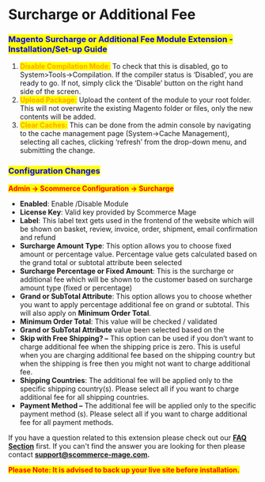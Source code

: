 # Surcharge or Additional Fee

### <mark style="color:blue;">Magento Surcharge or Additional Fee Module Extension - Installation/Set-up Guide</mark>

1. <mark style="color:orange;">**Disable Compilation Mode**</mark><mark style="color:orange;">:</mark> To check that this is disabled, go to System>Tools->Compilation. If the compiler status is ‘Disabled’, you are ready to go. If not, simply click the ‘Disable’ button on the right hand side of the screen.
2. <mark style="color:orange;">**Upload Package:**</mark> Upload the content of the module to your root folder. This will not overwrite the existing Magento folder or files, only the new contents will be added.
3. <mark style="color:orange;">**Clear Caches:**</mark> This can be done from the admin console by navigating to the cache management page (System->Cache Management), selecting all caches, clicking ‘refresh’ from the drop-down menu, and submitting the change.

### <mark style="color:blue;">Configuration Changes</mark>

<mark style="color:red;">**Admin -> Scommerce Configuration -> Surcharge**</mark>

* **Enabled**: Enable /Disable Module
* **License Key**: Valid key provided by Scommerce Mage
* **Label**: This label text gets used in the frontend of the website which will be shown on basket, review, invoice, order, shipment, email confirmation and refund
* **Surcharge Amount Type**: This option allows you to choose fixed amount or percentage value. Percentage value gets calculated based on the grand total or subtotal attribute been selected
* **Surcharge Percentage or Fixed Amount**: This is the surcharge or additional fee which will be shown to the customer based on surcharge amount type (fixed or percentage)
* **Grand or SubTotal Attribute**: This option allows you to choose whether you want to apply percentage additional fee on grand or subtotal. This will also apply on **Minimum Order Total**.
* **Minimum Order Total**: This value will be checked / validated
* **Grand or SubTotal Attribute** value been selected based on the
* **Skip with Free Shipping? –** This option can be used if you don’t want to charge additional fee when the shipping price is zero. This is useful when you are charging additional fee based on the shipping country but when the shipping is free then you might not want to charge additional fee.
* **Shipping Countries**: The additional fee will be applied only to the specific shipping country(s). Please select all if you want to charge additional fee for all shipping countries.
* **Payment Method –** The additional fee will be applied only to the specific payment method (s). Please select all if you want to charge additional fee for all payment methods.

If you have a question related to this extension please check out our [**FAQ Section**](https://www.scommerce-mage.com/magento-surcharge-or-additional-fee.html#faq) first. If you can't find the answer you are looking for then please contact [**support@scommerce-mage.com**](mailto:core@scommerce-mage.com)**.**

<mark style="color:red;">**Please Note: It is advised to back up your live site before installation.**</mark>
